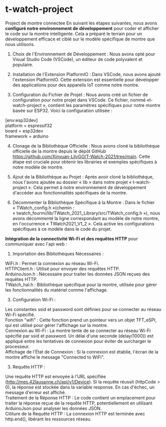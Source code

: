 # t-watch-project
Project de montre connectee
En suivant les étapes suivantes, nous avons <strong>configuré notre environnement de développement</strong> pour coder et afficher le code sur la montre intelligente. Cela a préparé le terrain pour un développement efficace et ciblé sur le modèle spécifique de montre que nous utilisons. 

1. Choix de l'Environnement de Développement : Nous avons opté pour Visual Studio Code (VSCode), un éditeur de code polyvalent et populaire.

2. Installation de l'Extension PlatformIO : Dans VSCode, nous avons ajouté l'extension PlatformIO. Cette extension est essentielle pour développer des applications pour des appareils IoT comme notre montre.

3. Configuration du Fichier de Projet : Nous avons créé un fichier de configuration pour notre projet dans VSCode. Ce fichier, nommé «t-watch-project », contient les paramètres spécifiques pour notre montre basée sur ESP32. Voici la configuration utilisée :

[env:esp32dev]
<br />platform = espressif32
<br />board = esp32dev
<br />framework = arduino

4. Clonage de la Bibliothèque Officielle : Nous avons cloné la bibliothèque officielle de la montre depuis le dépôt GitHub https://github.com/Xinyuan-LilyGO/T-Watch-2021/tree/main. Cette étape est cruciale pour obtenir les librairies et exemples spécifiques à notre modèle de montre.

5. Ajout de la Bibliothèque au Projet : Après avoir cloné la bibliothèque, nous l'avons ajoutée au dossier « lib » dans notre projet « t-watch-project ». Cela permet à notre environnement de développement d'accéder aux fonctionnalités spécifiques de la montre.

6. Décommenter la Bibliothèque Spécifique à la Montre : Dans le fichier « TWatch_config.h »(chemin : « twatch_fourmi/lib/TWatch_2021_Library/src/TWatch_config.h »), nous avons décommenté la ligne correspondant au modèle de notre montre, en l'occurrence « TWatch2021_V1_2 ». Cela active les configurations spécifiques à ce modèle dans le code du projet.

<strong>Intégration de la connectivité Wi-Fi et des requêtes HTTP</strong> pour communiquer avec l'api web :

1. Importation des Bibliothèques Nécessaires :

WiFi.h : Permet la connexion au réseau Wi-Fi.
<br />HTTPClient.h : Utilisé pour envoyer des requêtes HTTP.
<br />ArduinoJson.h : Nécessaire pour traiter les données JSON reçues des requêtes HTTP.
<br />TWatch_hal.h : Bibliothèque spécifique pour la montre, utilisée pour gérer les fonctionnalités du matériel comme l'affichage.

3. Configuration Wi-Fi :

Les constantes ssid et password sont définies pour se connecter au réseau Wi-Fi spécifié.
<br />Fonction "wifi" : Cette fonction prend un pointeur vers un objet TFT_eSPI, qui est utilisé pour gérer l'affichage sur la montre.
<br />Connexion au Wi-Fi : La montre tente de se connecter au réseau Wi-Fi spécifié par ssid et password. Un délai d'une seconde (delay(1000)) est appliqué entre les tentatives de connexion pour éviter de surcharger le processeur.
<br />Affichage de l'État de Connexion : Si la connexion est établie, l'écran de la montre affiche le message "Connected to WiFi".

3. Requête HTTP :

Une requête HTTP est envoyée à l'URL spécifiée (http://mes.42lausanne.ch/api/v1/Device). Si la requête réussit (httpCode > 0), la réponse est stockée dans la variable response. En cas d'échec, un message d'erreur est affiché.
<br />Traitement de la Réponse HTTP : Le code contient un emplacement pour traiter la réponse reçue de la requête HTTP, potentiellement en utilisant ArduinoJson pour analyser les données JSON.
<br />Clôture de la Requête HTTP : La connexion HTTP est terminée avec http.end(), libérant les ressources réseau.

